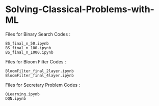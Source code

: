 # Solving-Classical-Problems-with-ML

Files for Binary Search Codes : 
```
BS_final_n_50.ipynb
BS_final_n_100.ipynb
BS_final_n_1000.ipynb
```

Files for Bloom Filter Codes : 
```
BloomFilter_final_2layer.ipynb
BloomFilter_final_4layer.ipynb
```

Files for Secretary Problem Codes :
```
QLearning.ipynb
DQN.ipynb
```